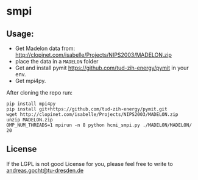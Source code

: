 # smpi

## Usage:

* Get Madelon data from: http://clopinet.com/isabelle/Projects/NIPS2003/MADELON.zip
* place the data in a `MADELON` folder
* Get and install pymit https://github.com/tud-zih-energy/pymit in your env.
* Get mpi4py.

After cloning the repo run:
```
pip install mpi4py
pip install git+https://github.com/tud-zih-energy/pymit.git
wget http://clopinet.com/isabelle/Projects/NIPS2003/MADELON.zip
unzip MADELON.zip
OMP_NUM_THREADS=1 mpirun -n 8 python hcmi_smpi.py ./MADELON/MADELON/ 20
```

## License

If the LGPL is not good License for you, please feel free to write to andreas.gocht@tu-dresden.de
